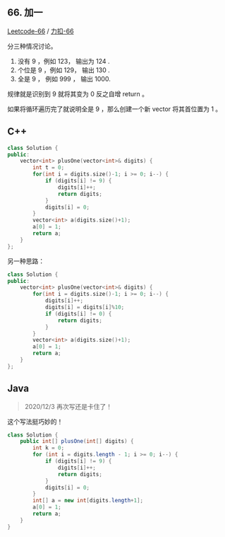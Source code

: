 ## 66. 加一

[Leetcode-66](https://leetcode.com/problems/plus-one) / [力扣-66](https://leetcode-cn.com/problems/plus-one)

分三种情况讨论。

1. 没有 9 ，例如 123， 输出为 124 .
2. 个位是 9 ，例如 129， 输出 130 .
3. 全是 9 ， 例如 999 ， 输出 1000.

规律就是识别到 9 就将其变为 0 反之自增 return 。

如果将循环遍历完了就说明全是 9 ，那么创建一个新 vector 将其首位置为 1 。

## C++

```cpp
class Solution {
public:
    vector<int> plusOne(vector<int>& digits) {
        int t = 0;
        for(int i = digits.size()-1; i >= 0; i--) {
            if (digits[i] != 9) {
                digits[i]++;
                return digits;
            }
            digits[i] = 0;
        }
        vector<int> a(digits.size()+1);
        a[0] = 1;
        return a;
    }
};
```

另一种思路：

```cpp
class Solution {
public:
    vector<int> plusOne(vector<int>& digits) {
        for(int i = digits.size()-1; i >= 0; i--) {
            digits[i]++;
            digits[i] = digits[i]%10;
            if (digits[i] != 0) {
                return digits;
            }
        }
        vector<int> a(digits.size()+1);
        a[0] = 1;
        return a;
    }
};
```

## Java

> 2020/12/3 再次写还是卡住了！

这个写法挺巧妙的！

```java
class Solution {
    public int[] plusOne(int[] digits) {
        int k = 0;
        for (int i = digits.length - 1; i >= 0; i--) {
            if (digits[i] != 9) {
                digits[i]++;
                return digits;
            }
            digits[i] = 0;
        }
        int[] a = new int[digits.length+1];
        a[0] = 1;
        return a;
    }
}
```